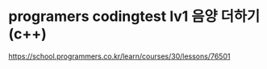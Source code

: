 # programers codingtest lv1 음양 더하기(c++)
https://school.programmers.co.kr/learn/courses/30/lessons/76501
